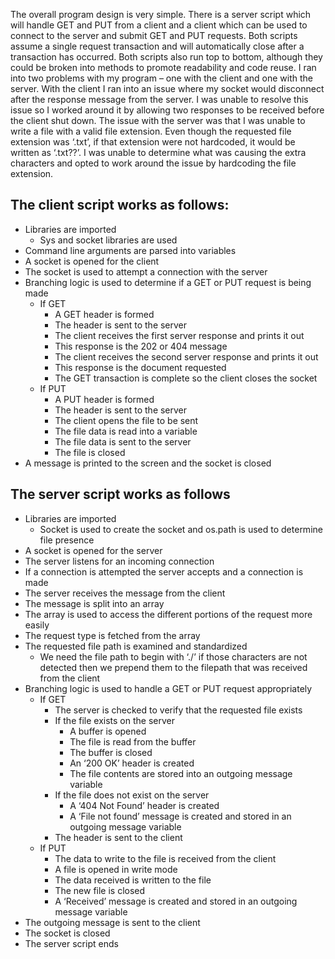 The overall program design is very simple. There is a server script which will handle GET and PUT from a client and a client which can be used to connect to the server and submit GET and PUT requests. Both scripts assume a single request transaction and will automatically close after a transaction has occurred. Both scripts also run top to bottom, although they could be broken into methods to promote readability and code reuse. I ran into two problems with my program – one with the client and one with the server. With the client I ran into an issue where my socket would disconnect after the response message from the server. I was unable to resolve this issue so I worked around it by allowing two responses to be received before the client shut down. The issue with the server was that I was unable to write a file with a valid file extension. Even though the requested file extension was ‘.txt’, if that extension were not hardcoded, it would be written as ‘.txt??’. I was unable to determine what was causing the extra characters and opted to work around the issue by hardcoding the file extension.

## The client script works as follows:
- Libraries are imported
    - Sys and socket libraries are used
- Command line arguments are parsed into variables
- A socket is opened for the client
- The socket is used to attempt a connection with the server
- Branching logic is used to determine if a GET or PUT request is being made
    - If GET
        - A GET header is formed
        - The header is sent to the server
        - The client receives the first server response and prints it out
        - This response is the 202 or 404 message
        - The client receives the second server response and prints it out
        - This response is the document requested
        - The GET transaction is complete so the client closes the socket
    - If PUT
        - A PUT header is formed
        - The header is sent to the server
        - The client opens the file to be sent
        - The file data is read into a variable
        - The file data is sent to the server
        - The file is closed
- A message is printed to the screen and the socket is closed

## The server script works as follows
- Libraries are imported
    - Socket is used to create the socket and os.path is used to determine file presence
- A socket is opened for the server
- The server listens for an incoming connection
- If a connection is attempted the server accepts and a connection is made
- The server receives the message from the client
- The message is split into an array
- The array is used to access the different portions of the request more easily
- The request type is fetched from the array
- The requested file path is examined and standardized
    - We need the file path to begin with ‘./’ if those characters are not detected then we prepend them to the filepath that was received from the client
- Branching logic is used to handle a GET or PUT request appropriately
    - If GET
        - The server is checked to verify that the requested file exists
        - If the file exists on the server
            - A buffer is opened
            - The file is read from the buffer
            - The buffer is closed
            - An ‘200 OK’ header is created
            - The file contents are stored into an outgoing message variable
        - If the file does not exist on the server
            - A ‘404 Not Found’ header is created
            - A ‘File not found’ message is created and stored in an outgoing message variable
        - The header is sent to the client
    - If PUT
        - The data to write to the file is received from the client
        - A file is opened in write mode
        - The data received is written to the file
        - The new file is closed
        - A ‘Received’ message is created and stored in an outgoing message variable
- The outgoing message is sent to the client
- The socket is closed
- The server script ends
